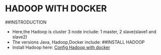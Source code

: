 # HADOOP WITH DOCKER
##INSTRODUCTION
* Here,the Hadoop is cluster 3 node include: 1 master, 2 slave(slave1 and slave2)
* The versions Java, Hadoop,Docker include:
##INSTALL HADOOP
* Install Hadoop here: [Config Hadoop with docker](https://github.com/TrieanNguyen/Hadoop-Cluster-3node.git)
